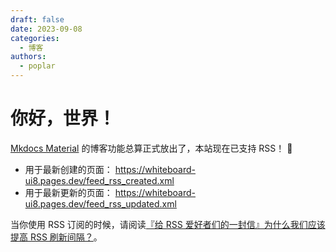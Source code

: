 ```yaml
---
draft: false 
date: 2023-09-08 
categories:
  - 博客
authors: 
  - poplar
---
```


# 你好，世界！

[Mkdocs Material] 的博客功能总算正式放出了，本站现在已支持 RSS！ 🥳

[Mkdocs Material]: https://squidfunk.github.io/mkdocs-material/

- 用于最新创建的页面： <https://whiteboard-ui8.pages.dev/feed_rss_created.xml>
- 用于最新更新的页面： <https://whiteboard-ui8.pages.dev/feed_rss_updated.xml>

当你使用 RSS 订阅的时候，请阅读[『给 RSS 爱好者们的一封信』为什么我们应该提高 RSS 刷新间隔？](./../../archives/rss-refresh.md)。